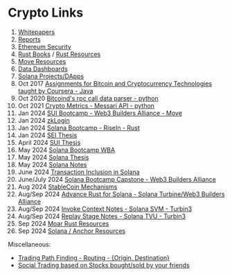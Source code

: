 # Crypto Links
1. [Whitepapers](https://github.com/dattgoswami/whitepapers_crypto)
2. [Reports](https://github.com/dattgoswami/crypto_reports)
3. [Ethereum Security](https://github.com/dattgoswami/ethereum_security)
4. [Rust Books](https://github.com/dattgoswami/rust_books) / [Rust Resources](https://medium.com/@dattgoswami/how-to-rust-c1bd21e1a4bd)
5. [Move Resources](https://medium.com/@dattgoswami/mastering-move-your-gateway-to-the-sui-blockchain-1082a21467a8)
6. [Data Dashboards](https://medium.com/@dattgoswami/data-portals-platforms-dashboards-to-keep-track-of-what-is-happening-in-the-crypto-space-and-get-631160ab5bb4)
7. [Solana Projects/DApps](https://medium.com/@dattgoswami/new-dapps-products-to-try-on-solana-as-the-defi-summer-of-solana-is-approaching-eth-defi-summer-b9279092ea4f)
8. Oct 2017 [Assignments for Bitcoin and Cryptocurrency Technologies taught by Coursera - Java](https://github.com/dattgoswami/Coursera_Bitcoin_and_Cryptocurrency_Technologies)
9. Oct 2020 [Bitcoind's rpc call data parser - python](https://github.com/dattgoswami/BitChainAnalyzer)
10. Oct 2021 [Crypto Metrics - Messari API - python](https://github.com/dattgoswami/CryptoMetrics)
11. Jan 2024 [SUI Bootcamp - Web3 Builders Alliance - Move](https://github.com/dattgoswami/DattGoswami.Q1.Sui.PreR)
12. Jan 2024  [zkLogin](https://x.com/dattgoswami/status/1750424338871038095)
13. Jan 2024 [Solana Bootcamp - RiseIn - Rust](https://github.com/dattgoswami/risein-solana-bootcamp)
14. Jan 2024 [SEI Thesis](https://482ventures.substack.com/p/what-sei)
15. April 2024 [SUI Thesis](https://482ventures.substack.com/p/why-sui)
16. May 2024 [Solana Bootcamp WBA](https://github.com/dattgoswami/wba-solana-q2-2024)
17. May 2024 [Solana Thesis](https://datt.substack.com/p/how-is-solana-front-running-ethereum)
18. May 2024 [Solana Notes](https://github.com/dattgoswami/solana-notes)
19. June 2024 [Transaction Inclusion in Solana](https://medium.com/@dattgoswami/understanding-transaction-inclusion-in-solana-from-wallets-to-validators-9e412ae792b3)
20. June/July 2024 [Solana Bootcamp Capstone - Web3 Builders Alliance](https://github.com/Web3-Builders-Alliance/Datt_Sol_2Q24)
21. Aug 2024 [StableCoin Mechanisms](https://medium.com/@dattgoswami/how-are-stablecoin-mechanisms-evolving-4062a44b497e)
22. Aug/Sep 2024 [Advance Rust for Solana - Solana Turbine/Web3 Builders Alliance](https://github.com/dattgoswami/advance-rust-solana-turbine)
23. Aug/Sep 2024 [Invoke Context Notes - Solana SVM - Turbin3](https://github.com/dattgoswami/solana-notes/blob/main/invoke_context.md)
24. Aug/Sep 2024 [Replay Stage Notes - Solana TVU - Turbin3](https://github.com/dattgoswami/solana-notes/blob/main/replay_stage.md)
25. Sep 2024 [Moar Rust Resources](https://github.com/dattgoswami/rust-solana-anchor-resources/blob/main/Rust_Resources.md)
26. Sep 2024 [Solana / Anchor Resources](https://github.com/dattgoswami/rust-solana-anchor-resources/blob/main/Solana_Anchor_Resources.md)

Miscellaneous:
- [Trading Path Finding - Routing - {Origin, Destination}](https://github.com/dattgoswami/flight-path-service)
- [Social Trading based on Stocks bought/sold by your friends](https://github.com/dattgoswami/FriendFolio)
